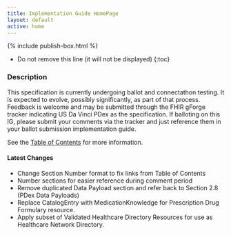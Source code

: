 ```yaml
---
title: Implementation Guide HomePage
layout: default
active: home
---
```


{% include publish-box.html %}

<!-- { :.no_toc } -->

<!-- TOC  the css styling for this is \pages\assets\css\project.css under 'markdown-toc'-->

* Do not remove this line (it will not be displayed)
{:toc}

<!-- end TOC -->

### Description

This specification is currently undergoing ballot and connectathon testing. It is expected to evolve, possibly significantly, as part of that process.
Feedback is welcome and may be submitted through the FHIR gForge tracker indicating US Da Vinci PDex as the specification. If balloting on this IG, please submit your comments via the tracker and just reference them in your ballot submission implementation guide.

See the [Table of Contents](toc.html) for more information.

#### Latest Changes
- Change Section Number format to fix links from Table of Contents 
- Number sections for easier reference during comment period
- Remove duplicated Data Payload section and refer back to Section 2.8 (PDex Data Payloads)
- Replace CatalogEntry with MedicationKnowledge for Prescription Drug Formulary resource.
- Apply subset of Validated Healthcare Directory Resources for use as Healthcare Network Directory.



